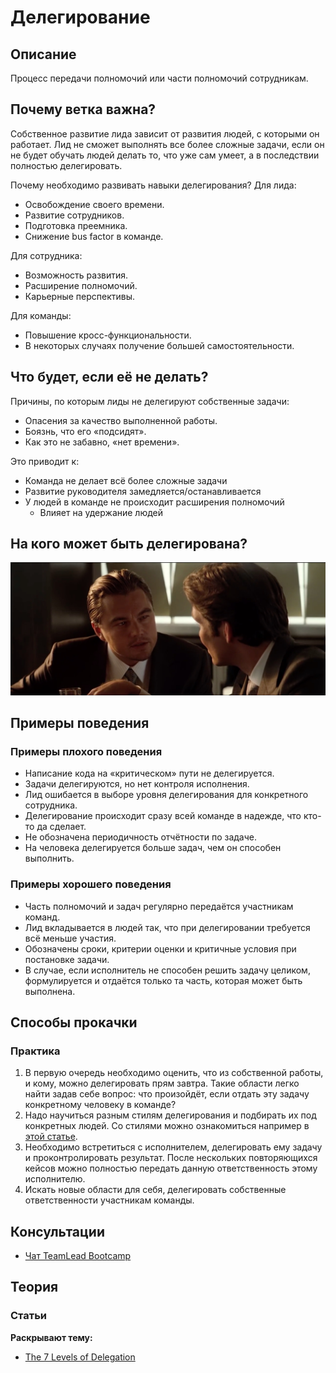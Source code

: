 # Делегирование
## Описание
Процесс передачи полномочий или части полномочий сотрудникам.

## Почему ветка важна?
Собственное развитие лида зависит от развития людей, с которыми он работает. Лид не сможет выполнять все более сложные задачи, если он не будет обучать людей делать то, что уже сам умеет, а в последствии полностью делегировать.

Почему необходимо развивать навыки делегирования?
Для лида:
- Освобождение своего времени.
- Развитие сотрудников.
- Подготовка преемника.
- Снижение bus factor в команде.

Для сотрудника:
- Возможность развития.
- Расширение полномочий.
- Карьерные перспективы.

Для команды:
- Повышение кросс-функциональности.
- В некоторых случаях получение большей самостоятельности.

## Что будет, если её не делать?
Причины, по которым лиды не делегируют собственные задачи:
- Опасения за качество выполненной работы.
- Боязнь, что его «подсидят».
- Как это не забавно, «нет времени».

Это приводит к:
- Команда не делает всё более сложные задачи
- Развитие руководителя замедляется/останавливается
- У людей в команде не происходит расширения полномочий
  - Влияет на удержание людей

## На кого может быть делегирована?
![We need to go deeper](./deeper.jpg)

## Примеры поведения
### Примеры плохого поведения
- Написание кода на «критическом» пути не делегируется.
- Задачи делегируются, но нет контроля исполнения.
- Лид ошибается в выборе уровня делегирования для конкретного сотрудника.
- Делегирование происходит сразу всей команде в надежде, что кто-то да сделает.
- Не обозначена периодичность отчётности по задаче.
- На человека делегируется больше задач, чем он способен выполнить.

### Примеры хорошего поведения
- Часть полномочий и задач регулярно передаётся участникам команд.
- Лид вкладывается в людей так, что при делегировании требуется всё меньше участия.
- Обозначены сроки, критерии оценки и критичные условия при постановке задачи.
- В случае, если исполнитель не способен решить задачу целиком, формулируется и отдаётся только та часть, которая может быть выполнена.

## Способы прокачки
### Практика
1. В первую очередь необходимо оценить, что из собственной работы, и кому, можно делегировать прям завтра. Такие области легко найти задав себе вопрос: что произойдёт, если отдать эту задачу конкретному человеку в команде?
2. Надо научиться разным стилям делегирования и подбирать их под конкретных людей. Со стилями можно ознакомиться например в [этой статье](https://medium.com/@jurgenappelo/the-7-levels-of-delegation-672ec2a48103).
3. Необходимо встретиться с исполнителем, делегировать ему задачу и проконтролировать результат. После нескольких повторяющихся кейсов можно полностью передать данную ответственность этому исполнителю.
4. Искать новые области для себя, делегировать собственные ответственности участникам команды.

## Консультации
- [Чат TeamLead Bootcamp](https://t.me/tlbootcamp)

## Теория
### Статьи
**Раскрывают тему:**
- [The 7 Levels of Delegation](https://medium.com/@jurgenappelo/the-7-levels-of-delegation-672ec2a48103)
